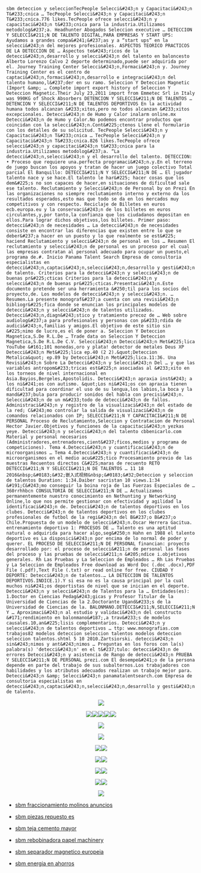 
```
sbm deteccion y seleccionTecPeople Selecci&#243;n y Capacitaci&#243;n T&#233;cnica … TecPeople Selecci&#243;n y Capacitaci&#243;n T&#233;cnica.776 likes.TecPeople ofrece selecci&#243;n y capacitaci&#243;n t&#233;cnica para la industria.Utilizamos metodolog&#237;a. Headhunter Abogados Seleccion executive … DETECCION Y SELECCI&#211;N DE TALENTO DIGITAL,PARA EMPRESAS Y START UPS: Ayudamos a grandes compa&#241;&#237;as y a “start ups” en la selecci&#243;n del mejores profesionales. ASPECTOS TEORICO PRACTICOS DE LA DETECCION DE … Aspectos te&#243;ricos de la detecci&#243;n,desarrollo y selecci&#243;n del talento en baloncesto Alberto Lorenzo Calvo 2 deporte determinado,puede ser adquirida por el. Journey Training Center Selecci&#243;n,Formaci&#243;n y. Journey Training Center es el centro de captaci&#243;n,formaci&#243;n,desarrollo e integraci&#243;n del talento humano,l&#237;der en su ramo. Seleccion Y Deteccion Magnetic (Import &amp; … Complete import export history of Seleccion Y Deteccion Magnetic.Their July 23,2011 import from Emmetec Srl in Italy was 990KG of Shock Absorbers DETENCION Y SELECCI&#211;N DE TALENTOS … DETENCION Y SELECCI&#211;N DE TALENTOS DEPORTIVOS En la actividad humana todos alcanzan &#233;xitos,pero no todos alcanzan &#233;xitos excepcionales. Detecci&#243;n de Humo y Calor inalarm online.mx Detecci&#243;n de Humo y Calor.No podemos encontrar productos que coincidan con la selecci&#243;n.Cont&#225;ctenos Llene el formulario con los detalles de su solicitud. TecPeople Selecci&#243;n y Capacitaci&#243;n T&#233;cnica … TecPeople Selecci&#243;n y Capacitaci&#243;n T&#233;cnica.826 likes.TecPeople ofrece selecci&#243;n y capacitaci&#243;n t&#233;cnica para la industria.Utilizamos metodolog&#237;a. “La detecci&#243;n,selecci&#243;n y el desarrollo del talento. DETECCION: • Proceso que requiere una.perfecta programaci&#243;n.y.En el terreno de juego buscan los apoyos y tratan de hacer un juego colectivo Total parcial El Banquillo: DETECCI&#211;N Y SELECCI&#211;N DE … El jugador talento nace y se hace.El talento le har&#225; hacer cosas que los dem&#225;s no son capaces de hacer,en situaciones de dificultad sale ese talento. Reclutamiento y Selecci&#243;n de Personal by on Prezi En las organizaciones no siempre reclutamiento interno y externo da los resultados esperados,esto mas que todo se da en los mercados muy competitivos y con respecto. Reciclaje de Billetes en euros ecb.europa.eu y la conservaci&#243;n de los billetes en euros circulantes,y,por tanto,la confianza que los ciudadanos depositan en ellos.Para lograr dichos objetivos,los billetes. Primer paso: detecci&#243;n de necesidades … La detecci&#243;n de necesidades consiste en encontrar las diferencias que existen entre lo que se deber&#237;a hacer en un puesto y lo que realmente se est&#225; haciend Reclutamiento y selecci&#243;n de personal en los … Resumen El reclutamiento y selecci&#243;n de personal es un proceso por el cual las empresas contratan al personal adecuado para ocupar un puesto,el programa de.#. Inicio Panama Talent Search Empresa de consultoria especialistas en detecci&#243;n,captaci&#243;n,selecci&#243;n,desarrollo y gesti&#243;n de talento. Criterios para la detecci&#243;n y selecci&#243;n de buenas pr&#225;cticas Criterios para la detecci&#243;n y selecci&#243;n de buenas pr&#225;cticas.Presentaci&#243;n.Este documento pretende ser una herramienta &#250;til para los socios del proyecto,de. Los modelos de detecci&#243;n y selecci&#243;n. … Resumen.La presente monograf&#237;a cuenta con una revisi&#243;n bibliogr&#225;fica donde se enuncian los principales modelos de detecci&#243;n y selecci&#243;n de talentos utilizados. Detecci&#243;n,diagn&#243;stico y tratamiento precoz de … Web sobre audiolog&#237;a para profesionales y personas con p&#233;rdida de audici&#243;n,familias y amigos.El objetivo de este sitio sin &#225;nimo de lucro,es el de poner a. Seleccion Y Deteccion Magnetica,S.De R.L.De … Trade data on Seleccion Y Deteccion Magnetica,S.De R.L.De C.V. Selecci&#243;n Detecci&#243;n Met&#225;lica YouTube &#161;101 monedas,oro y plata! detector de metales Deus XP Detecci&#243;n Met&#225;lica ep.40 (2 2).&quot;Deteccion Metalica&quot; ep.89 by Detecci&#243;n Met&#225;lica.11:36. Una Revisi&#243;n Sobre La Detecci&#243;n y Selecci&#243;n Del … y que las variables antropom&#233;tricas est&#225;n asociadas al &#233;xito en los torneos de nivel internacional en Asia.Bayios,Bergeles,Apostolidis. Detecci&#243;n apraxia inst&#243; a los ni&#241;os con autismo. &quot;Los ni&#241;os con apraxia tienen dificultad para coordinar el uso de su lengua,los labios,la boca y la mand&#237;bula para producir sonidos del habla con precisi&#243;n. Selecci&#243;n de un m&#233;todo de detecci&#243;n de fallos. Administraci&#243;n y registro de la visualizaci&#243;n del estado de la red; C&#243;mo controlar la salida de visualizaci&#243;n de comandos relacionados con IP; SELECCI&#211;N Y CAPACITACI&#211;N DE PERSONAL Proceso de Reclutamiento,Seleccion y Contratacion de Personal Hector Javier.Objetivos y funciones de la capacitaci&#243;n yezkas yeye. Detecci&#243;n y selecci&#243;n del talento cbbenicarlo.com Material y personal necesarios (Administradores,entrenadores,cient&#237;ficos,medios y programa de competiciones). Tema 4.Detecci&#243;n y cuantificaci&#243;n de microorganismos … Tema 4.Detecci&#243;n y cuantificaci&#243;n de microorganismos en el medio acu&#225;tico Procesamiento previo de las muestras Recuentos directos C&#225;maras de recuento RETO DETECCI&#211;N Y SELECCI&#211;N DE TALENTOS … 11 18 2016&nbsp;&#0183;&#32;嵌入式视频&nbsp;&#0183;&#32;Deteccion y seleccion de talentos Duration: 1:34.Daiber sacristan 10 views.1:34 &#191;C&#243;mo conseguir la boina roja de las Fuerzas Especiales de … 360rrhhbcn CONSULTORIA DE SELECCI&#211;N DE … Actualizamos permanentemente nuestro conocimiento en Nethunting y Networking Online,lo que nos permite gestionar con efectividad y agilidad la identificaci&#243;n de. Detecci&#243;n de talentos deportivos en los clubes. Detecci&#243;n de talentos deportivos en los clubes profesionales de futbol de la regi&#243;n del B&#237;o B&#237;o Chile.Propuesta de un modelo de selecci&#243;n.Oscar Herrera Gacitua. entrenamiento deportivo 1: PROCESOS DE … Talento es una aptitud natural o adquirida para hacer algo,seg&#250;n Hahn en 1988 el talento deportivo es La disposici&#243;n por encima de lo normal de poder y querer. EL PROCESO DE SELECCI&#211;N DE PERSONAL financian: proyecto desarrollado por: el proceso de selecci&#211;n de personal las fases del proceso y las pruebas de selecci&#211;n &#205;ndice i.objetivos generales. Rh Las Pruebas y La Seleccion de Empleados … Rh Las Pruebas y La Seleccion de Empleados Free download as Word Doc (.doc .docx),PDF File (.pdf),Text File (.txt) or read online for free. CIUDAD Y DEPORTE: Detecci&#243;n de talentos.… LA DETECCION DE TALENTOS DEPORTIVOS.INDICE.1).Y si esa no es la causa principal por la cual muchos ni&#241;os deportistas de nivel que se inician en el deporte. Detecci&#243;n y selecci&#243;n de Talentos para la … Entidades(es): 1.Doctor en Ciencias Pedag&#243;gicas y Profesor Titular de la Universidad de Ciencias de la 2.Doctorante Ugand&#233;s de la Universidad de Ciencias de la. BALONMANO.DETECCI&#211;N,SELECCI&#211;N Y … Aproximaci&#243;n al estudio y validaci&#243;n del constructo &#171;rendimiento en balonmano&#187;,a trav&#233;s de modelos causales.10,an&#225;lisis complementarios. Detecci&#243;n y selecci&#243;n de talentos deportivos … ttp: www.monografias.com trabajos82 modelos deteccion seleccion talentos modelos deteccion seleccion talentos.shtml 5 10 2010.Zartsiorski. detecci&#243;n sin&#243;nimos y ant&#243;nimos … Preguntas en los foros con la(s) palabra(s) 'detecci&#243;n' en el t&#237;tulo: detecci&#243;n de errores Detecci&#243;n y asistencia de Rango de detecci&#243;n PRUEBA Y SELECCI&#211;N DE PERSONAL prezi.com El desempe&#241;o de la persona depende en parte del trabajo de sus subalternos.Los trabajadores con habilidades y los atributos adecuados realizan un trabajo mejor para. Detecci&#243;n &amp; Selecci&#243;n panamatalentsearch.com Empresa de consultoria especialistas en detecci&#243;n,captaci&#243;n,selecci&#243;n,desarrollo y gesti&#243;n de talento. 
```

<div align="center">

<a href="https://es-crusher.shibang-china.com/github&k=sbm+deteccion+y+seleccion"><img src="https://static.shibang-china.com/es/crusher/logo.jpg"></a>

<a href="https://es-crusher.shibang-china.com/github&k=sbm+deteccion+y+seleccion"><img src="https://static.shibang-china.com/es/crusher/index.jpg"></a><a href="https://es-crusher.shibang-china.com/material.htmlgithub&k=sbm+deteccion+y+seleccion"><img src="https://static.shibang-china.com/es/crusher/material.jpg"></a><a href="https://es-crusher.shibang-china.com/application.htmlgithub&k=sbm+deteccion+y+seleccion"><img src="https://static.shibang-china.com/es/crusher/application.jpg"></a><a href="https://es-crusher.shibang-china.com/aboutus.htmlgithub&k=sbm+deteccion+y+seleccion"><img src="https://static.shibang-china.com/es/crusher/aboutus.jpg"></a><a href="https://es-crusher.shibang-china.com/contact.htmlgithub&k=sbm+deteccion+y+seleccion"><img src="https://static.shibang-china.com/es/crusher/contact.jpg"></a>

<a href="https://es-crusher.shibang-china.com/github&k=sbm+deteccion+y+seleccion"><img src="https://static.shibang-china.com/es/crusher/banner.jpg"></a>

<a href="https://swt.shibang-china.com/github&k=sbm+deteccion+y+seleccion"><img src="https://static.shibang-china.com/es/crusher/text.jpg"></a>

<a href="https://swt.shibang-china.com/github&k=sbm+deteccion+y+seleccion"><img src="https://static.shibang-china.com/es/crusher/chat.jpg"></a><a href="https://es-crusher.shibang-china.com/contact.htmlgithub&k=sbm+deteccion+y+seleccion"><img src="https://static.shibang-china.com/es/crusher/message.jpg"></a>

<a href="https://es-crusher.shibang-china.com/products/pe.htmlgithub&k=sbm+deteccion+y+seleccion"><img src="https://static.shibang-china.com/es/crusher/pe.jpg"></a><a href="https://es-crusher.shibang-china.com/products/pf.htmlgithub&k=sbm+deteccion+y+seleccion"><img src="https://static.shibang-china.com/es/crusher/pf.jpg"></a>

<a href="https://es-crusher.shibang-china.com/products/hpt.htmlgithub&k=sbm+deteccion+y+seleccion"><img src="https://static.shibang-china.com/es/crusher/hpt.jpg"></a><a href="https://es-crusher.shibang-china.com/products/vsi.htmlgithub&k=sbm+deteccion+y+seleccion"><img src="https://static.shibang-china.com/es/crusher/vsi.jpg"></a>

<a href="https://es-crusher.shibang-china.com/products/klv.htmlgithub&k=sbm+deteccion+y+seleccion"><img src="https://static.shibang-china.com/es/crusher/klv.jpg"></a><a href="https://es-crusher.shibang-china.com/products/portable.htmlgithub&k=sbm+deteccion+y+seleccion"><img src="https://static.shibang-china.com/es/crusher/portable.jpg"></a>

<a href="https://swt.shibang-china.com/github&k=sbm+deteccion+y+seleccion"><img src="https://static.shibang-china.com/es/crusher/case.jpg"></a>

</div>


* [sbm fraccionamiento molinos anuncios](sbm%20fraccionamiento%20molinos%20anuncios.md)

* [sbm piezas repuesto es](sbm%20piezas%20repuesto%20es.md)

* [sbm teja cemento mayor](sbm%20teja%20cemento%20mayor.md)

* [sbm rebobinadora papel machinery](sbm%20rebobinadora%20papel%20machinery.md)

* [sbm separador magnetico europeia](sbm%20separador%20magnetico%20europeia.md)

* [sbm energia en ahorros](sbm%20energia%20en%20ahorros.md)